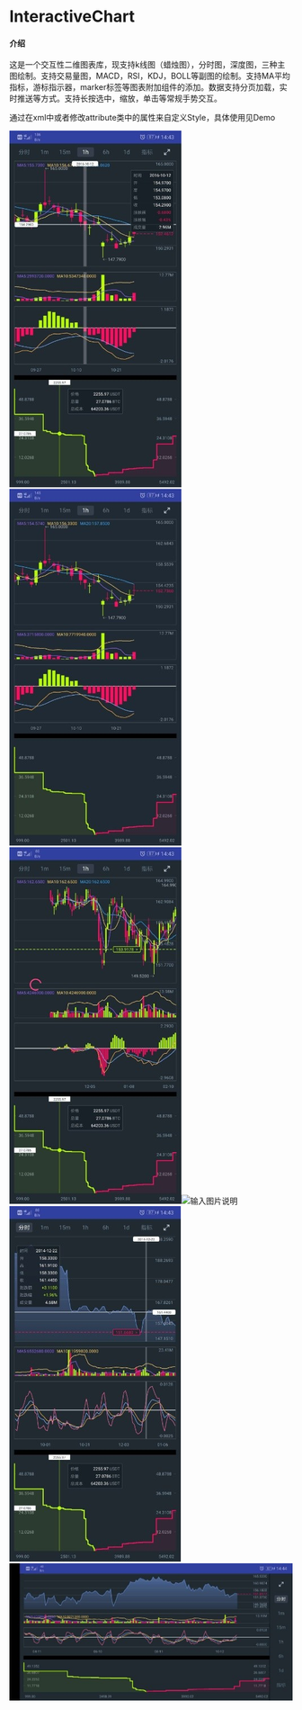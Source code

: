 # InteractiveChart

#### 介绍
这是一个交互性二维图表库，现支持k线图（蜡烛图），分时图，深度图，三种主图绘制。支持交易量图，MACD，RSI，KDJ，BOLL等副图的绘制。支持MA平均指标，游标指示器，marker标签等图表附加组件的添加。数据支持分页加载，实时推送等方式。支持长按选中，缩放，单击等常规手势交互。

通过在xml中或者修改attribute类中的属性来自定义Style，具体使用见Demo


  
 ![输入图片说明](image/481556520287_.pic_gaitubao_306x634.jpg)![输入图片说明](image/471556520286_.pic_gaitubao_306x634.jpg)
 ![输入图片说明](image/461556520285_.pic_gaitubao_306x634.jpg)![输入图片说明](image/471556520284_.pic_gaitubao_306x634.jpg)
 ![输入图片说明](image/441556520283_.pic_gaitubao_305x632.jpg)![输入图片说明](image/431556520281_.pic_gaitubao_568x274.jpg)
